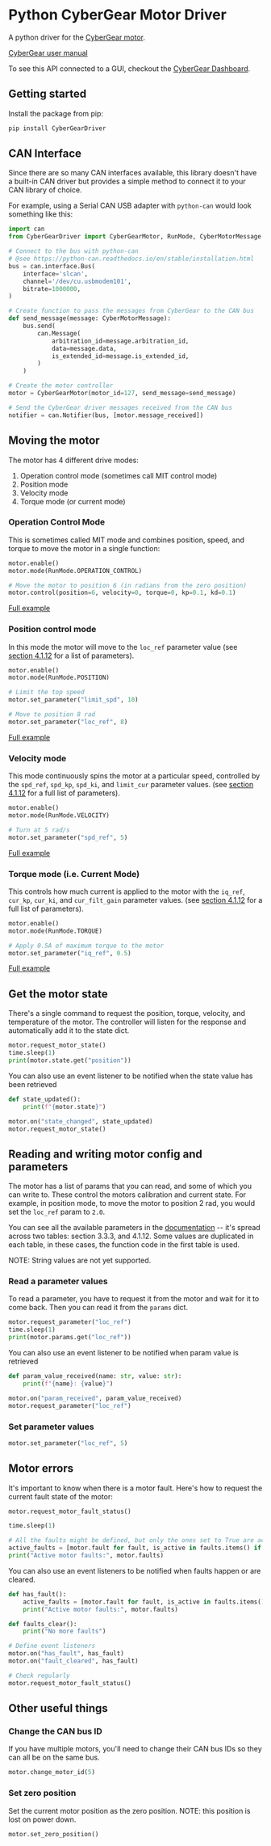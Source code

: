 # Python CyberGear Motor Driver

A python driver for the [CyberGear motor](https://openelab.io/blogs/learn/what-is-xiaomi-cybergear-micromotor).

[CyberGear user manual](https://wiki.openelab.io/motors/cybergear-micromotor-instruction-manual#id-3.-debugger-usage-instructions-download-link-below)

To see this API connected to a GUI, checkout the [CyberGear Dashboard](https://github.com/jgillick/CyberGearDashboard).

## Getting started

Install the package from pip:

```bash
pip install CyberGearDriver
```

## CAN Interface

Since there are so many CAN interfaces available, this library doesn't have a built-in CAN driver but provides a simple method to connect it to your CAN library of choice.

For example, using a Serial CAN USB adapter with `python-can` would look something like this:

```python
import can
from CyberGearDriver import CyberGearMotor, RunMode, CyberMotorMessage

# Connect to the bus with python-can
# @see https://python-can.readthedocs.io/en/stable/installation.html
bus = can.interface.Bus(
    interface='slcan',
    channel='/dev/cu.usbmodem101',
    bitrate=1000000,
)

# Create function to pass the messages from CyberGear to the CAN bus
def send_message(message: CyberMotorMessage):
    bus.send(
        can.Message(
            arbitration_id=message.arbitration_id,
            data=message.data,
            is_extended_id=message.is_extended_id,
        )
    )

# Create the motor controller
motor = CyberGearMotor(motor_id=127, send_message=send_message)

# Send the CyberGear driver messages received from the CAN bus
notifier = can.Notifier(bus, [motor.message_received])
```

## Moving the motor

The motor has 4 different drive modes:

1. Operation control mode (sometimes call MIT control mode)
2. Position mode
3. Velocity mode
4. Torque mode (or current mode)

### Operation Control Mode

This is sometimes called MIT mode and combines position, speed, and torque to move the motor in a single function:

```python
motor.enable()
motor.mode(RunMode.OPERATION_CONTROL)

# Move the motor to position 6 (in radians from the zero position)
motor.control(position=6, velocity=0, torque=0, kp=0.1, kd=0.1)
```

[Full example](./examples/operation_control_mode.py)

### Position control mode

In this mode the motor will move to the `loc_ref` parameter value (see [section 4.1.12](https://wiki.openelab.io/motors/cybergear-micromotor-instruction-manual#id-4.-driver-communication-protocol-and-usage-instructions) for a list of parameters).

```python
motor.enable()
motor.mode(RunMode.POSITION)

# Limit the top speed
motor.set_parameter("limit_spd", 10)

# Move to position 8 rad
motor.set_parameter("loc_ref", 8)
```

[Full example](./examples/position_mode.py)

### Velocity mode

This mode continuously spins the motor at a particular speed, controlled by the `spd_ref`, `spd_kp`, `spd_ki`, and `limit_cur` parameter values. (see [section 4.1.12](https://wiki.openelab.io/motors/cybergear-micromotor-instruction-manual#id-4.-driver-communication-protocol-and-usage-instructions) for a full list of parameters).

```python
motor.enable()
motor.mode(RunMode.VELOCITY)

# Turn at 5 rad/s
motor.set_parameter("spd_ref", 5)
```

[Full example](./examples/velocity_mode.py)

### Torque mode (i.e. Current Mode)

This controls how much current is applied to the motor with the `iq_ref`, `cur_kp`, `cur_ki`, and `cur_filt_gain` parameter values. (see [section 4.1.12](https://wiki.openelab.io/motors/cybergear-micromotor-instruction-manual#id-4.-driver-communication-protocol-and-usage-instructions) for a full list of parameters).

```python
motor.enable()
motor.mode(RunMode.TORQUE)

# Apply 0.5A of maximum torque to the motor
motor.set_parameter("iq_ref", 0.5)
```

[Full example](./examples/torque_mode.py)

## Get the motor state

There's a single command to request the position, torque, velocity, and temperature of the motor. The controller will listen for the response and automatically add it to the state dict.

```python
motor.request_motor_state()
time.sleep(1)
print(motor.state.get("position"))
```

You can also use an event listener to be notified when the state value has been retrieved

```python
def state_updated():
    print(f"{motor.state}")

motor.on("state_changed", state_updated)
motor.request_motor_state()
```

## Reading and writing motor config and parameters

The motor has a list of params that you can read, and some of which you can write to. These control the motors calibration and current state. For example, in position mode, to move the motor to position 2 rad, you would set the `loc_ref` param to `2.0`.

You can see all the available parameters in the [documentation](https://wiki.openelab.io/motors/cybergear-micromotor-instruction-manual#id-4.-driver-communication-protocol-and-usage-instructions) -- it's spread across two tables: section 3.3.3, and 4.1.12. Some values are duplicated in each table, in these cases, the function code in the first table is used.

NOTE: String values are not yet supported.

### Read a parameter values

To read a parameter, you have to request it from the motor and wait for it to come back. Then you can read it from the `params` dict.

```python
motor.request_parameter("loc_ref")
time.sleep(1)
print(motor.params.get("loc_ref"))
```

You can also use an event listener to be notified when param value is retrieved

```python
def param_value_received(name: str, value: str):
    print(f"{name}: {value}")

motor.on("param_received", param_value_received)
motor.request_parameter("loc_ref")
```

### Set parameter values

```python
motor.set_parameter("loc_ref", 5)
```

## Motor errors

It's important to know when there is a motor fault. Here's how to request the current fault state of the motor:

```python
motor.request_motor_fault_status()

time.sleep(1)

# All the faults might be defined, but only the ones set to True are actively faulting
active_faults = [motor.fault for fault, is_active in faults.items() if is_active]
print("Active motor faults:", motor.faults)
```

You can also use an event listeners to be notified when faults happen or are cleared.

```python
def has_fault():
    active_faults = [motor.fault for fault, is_active in faults.items() if is_active]
    print("Active motor faults:", motor.faults)

def faults_clear():
    print("No more faults")

# Define event listeners
motor.on("has_fault", has_fault)
motor.on("fault_cleared", has_fault)

# Check regularly
motor.request_motor_fault_status()
```

## Other useful things

### Change the CAN bus ID

If you have multiple motors, you'll need to change their CAN bus IDs so they can all be on the same bus.

```python
motor.change_motor_id(5)
```

### Set zero position

Set the current motor position as the zero position. NOTE: this position is lost on power down.

```python
motor.set_zero_position()
```
